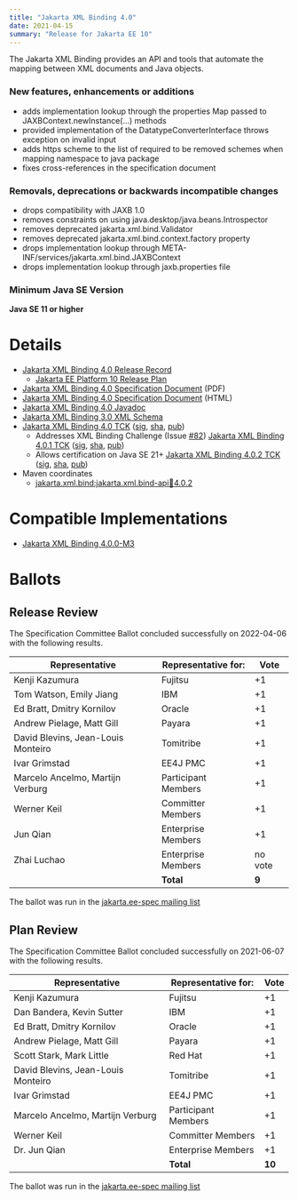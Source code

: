 ```yaml
---
title: "Jakarta XML Binding 4.0"
date: 2021-04-15
summary: "Release for Jakarta EE 10"
---
```

The Jakarta XML Binding provides an API and tools that automate the mapping
between XML documents and Java objects.

### New features, enhancements or additions
<!-- List here -->
* adds implementation lookup through the properties Map passed to JAXBContext.newInstance(...) methods
* provided implementation of the DatatypeConverterInterface throws exception on invalid input
* adds https scheme to the list of required to be removed schemes when mapping namespace to java package
* fixes cross-references in the specification document

### Removals, deprecations or backwards incompatible changes
<!-- List here -->
* drops compatibility with JAXB 1.0
* removes constraints on using java.desktop/java.beans.Introspector
* removes deprecated jakarta.xml.bind.Validator
* removes deprecated jakarta.xml.bind.context.factory property
* drops implementation lookup through META-INF/services/jakarta.xml.bind.JAXBContext
* drops implementation lookup through jaxb.properties file

### Minimum Java SE Version
<!-- Specify the minimum required Java SE version for this specification -->
**Java SE 11 or higher**

# Details

* [Jakarta XML Binding 4.0 Release Record](https://projects.eclipse.org/projects/ee4j.jaxb/releases/4.0)
    * [Jakarta EE Platform 10 Release Plan](https://jakartaee.github.io/platform/jakartaee10/JakartaEE10ReleasePlan)
* [Jakarta XML Binding 4.0 Specification Document](./jakarta-xml-binding-spec-4.0.pdf) (PDF)
* [Jakarta XML Binding 4.0 Specification Document](./jakarta-xml-binding-spec-4.0.html) (HTML)
* [Jakarta XML Binding 4.0 Javadoc](./apidocs)
* [Jakarta XML Binding 3.0 XML Schema](https://jakarta.ee/xml/ns/jaxb/bindingschema_3_0.xsd)
* [Jakarta XML Binding 4.0 TCK](https://download.eclipse.org/jakartaee/xml-binding/4.0/jakarta-xml-binding-tck-4.0.0.zip)  ([sig](https://download.eclipse.org/jakartaee/xml-binding/4.0/jakarta-xml-binding-tck-4.0.0.zip.sig),  [sha](https://download.eclipse.org/jakartaee/xml-binding/4.0/jakarta-xml-binding-tck-4.0.0.zip.sha256),  [pub](https://jakarta.ee/specifications/jakartaee-spec-committee.pub))
    * Addresses XML Binding Challenge (Issue [#82](https://github.com/jakartaee/jaxb-tck/issues/82))  [Jakarta XML Binding 4.0.1 TCK](https://download.eclipse.org/jakartaee/xml-binding/4.0/jakarta-xml-binding-tck-4.0.1.zip)  ([sig](https://download.eclipse.org/jakartaee/xml-binding/4.0/jakarta-xml-binding-tck-4.0.1.zip.sig),  [sha](https://download.eclipse.org/jakartaee/xml-binding/4.0/jakarta-xml-binding-tck-4.0.1.zip.sha256),  [pub](https://jakarta.ee/specifications/jakartaee-spec-committee.pub))
    * Allows certification on Java SE 21+  [Jakarta XML Binding 4.0.2 TCK](https://download.eclipse.org/jakartaee/xml-binding/4.0/jakarta-xml-binding-tck-4.0.2.zip)  ([sig](https://download.eclipse.org/jakartaee/xml-binding/4.0/jakarta-xml-binding-tck-4.0.2.zip.sig),  [sha](https://download.eclipse.org/jakartaee/xml-binding/4.0/jakarta-xml-binding-tck-4.0.2.zip.sha256),  [pub](https://jakarta.ee/specifications/jakartaee-spec-committee.pub))
* Maven coordinates
    * [jakarta.xml.bind:jakarta.xml.bind-api:jar:4.0.2](https://search.maven.org/artifact/jakarta.xml.bind/jakarta.xml.bind-api/4.0.2/jar)

# Compatible Implementations

* [Jakarta XML Binding 4.0.0-M3](https://github.com/eclipse-ee4j/jaxb-ri/releases/tag/4.0.0-M3-RI)

# Ballots

## Release Review

The Specification Committee Ballot concluded successfully on 2022-04-06 with the following results.

| Representative                                 | Representative for: | Vote    |
|------------------------------------------------|---------------------|---------|
| Kenji Kazumura                                 | Fujitsu             |    +1   |
| Tom Watson, Emily Jiang                        | IBM                 |    +1   |
| Ed Bratt, Dmitry Kornilov                      | Oracle              |    +1   |
| Andrew Pielage, Matt Gill                      | Payara              |    +1   |
| David Blevins, Jean-Louis Monteiro             | Tomitribe           |    +1   |
| Ivar Grimstad                                  | EE4J PMC            |    +1   |
| Marcelo Ancelmo, Martijn Verburg               | Participant Members |    +1   |
| Werner Keil                                    | Committer Members   |    +1   |
| Jun Qian                                       | Enterprise Members  |    +1   |
| Zhai Luchao                                    | Enterprise Members  | no vote |
|                                                | **Total**           |  **9**  |

The ballot was run in the [jakarta.ee-spec mailing list](https://www.eclipse.org/lists/jakarta.ee-spec/msg02321.html)

## Plan Review

The Specification Committee Ballot concluded successfully on 2021-06-07 with the following results.

| Representative                                 | Representative for: | Vote |
|------------------------------------------------|---------------------|------|
| Kenji Kazumura                                 | Fujitsu             |  +1  |
| Dan Bandera, Kevin Sutter                      | IBM                 |  +1  |
| Ed Bratt, Dmitry Kornilov                      | Oracle              |  +1  |
| Andrew Pielage, Matt Gill                      | Payara              |  +1  |
| Scott Stark, Mark Little                       | Red Hat             |  +1  |
| David Blevins, Jean-Louis Monteiro             | Tomitribe           |  +1  |
| Ivar Grimstad                                  | EE4J PMC            |  +1  |
| Marcelo Ancelmo, Martijn Verburg               | Participant Members |  +1  |
| Werner Keil                                    | Committer Members   |  +1  |
| Dr. Jun Qian                                   | Enterprise Members  |  +1  |
|                                                | **Total**           |**10**|

The ballot was run in the [jakarta.ee-spec mailing list](https://www.eclipse.org/lists/jakarta.ee-spec/msg01841.html)

